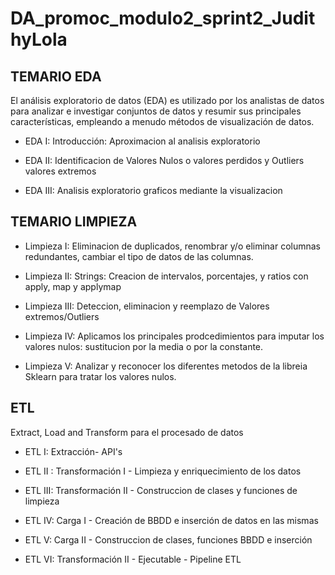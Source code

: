 # DA_promoc_modulo2_sprint2_JudithyLola




TEMARIO EDA 
-----------
El análisis exploratorio de datos (EDA) es utilizado por los analistas de datos para analizar e investigar conjuntos de datos 
y resumir sus principales características, empleando a menudo métodos de visualización de datos.

 - EDA I: Introducción: Aproximacion al analisis exploratorio

 - EDA II: Identificacion de Valores Nulos o valores perdidos y Outliers valores extremos

 - EDA III: Analisis exploratorio graficos mediante la visualizacion 







TEMARIO LIMPIEZA
----------------

 - Limpieza I: Eliminacion de duplicados, renombrar y/o eliminar columnas redundantes, cambiar el tipo de datos de las columnas.

 - Limpieza II: Strings: Creacion de intervalos, porcentajes, y ratios con apply, map y applymap

 - Limpieza III: Deteccion, eliminacion y reemplazo de Valores extremos/Outliers

 - Limpieza IV:  Aplicamos los principales prodcedimientos para imputar los valores nulos: sustitucion por la media o por la constante.

 - Limpieza V: Analizar y reconocer los diferentes metodos de la libreia Sklearn para tratar los valores nulos.






ETL
----
Extract, Load and Transform para el procesado de datos 

 - ETL I: Extracción- API's

 - ETL II : Transformación I - Limpieza y enriquecimiento de los datos 

 - ETL III: Transformación II - Construccion de clases y funciones de limpieza

 - ETL IV: Carga I - Creación de BBDD e inserción de datos en las mismas

 - ETL V: Carga II - Construccion de clases, funciones BBDD e inserción

 - ETL VI: Transformación II - Ejecutable - Pipeline ETL




